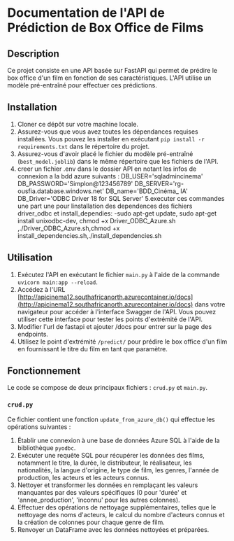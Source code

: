 # Documentation de l'API de Prédiction de Box Office de Films


## Description

Ce projet consiste en une API basée sur FastAPI qui permet de prédire le box office d'un film en fonction de ses caractéristiques. L'API utilise un modèle pré-entraîné pour effectuer ces prédictions.

## Installation

1. Cloner ce dépôt sur votre machine locale.
2. Assurez-vous que vous avez toutes les dépendances requises installées. Vous pouvez les installer en exécutant `pip install -r requirements.txt` dans le répertoire du projet.
3. Assurez-vous d'avoir placé le fichier du modèle pré-entraîné (`best_model.joblib`) dans le même répertoire que les fichiers de l'API.
4. creer un fichier .env dans le dossier API en notant les infos de connexion a la bdd azure suivants :
DB_USER='sqladmincinema'
DB_PASSWORD='Simplon@123456789'
DB_SERVER='rg-ousfia.database.windows.net'
DB_name='BDD_Cinéma_ IA'
DB_Driver='ODBC Driver 18 for SQL Server'
5.executer ces commandes une part une pour linstallation des dependences des fichiers driver_odbc et install_dependies: -sudo apt-get update,
sudo apt-get install unixodbc-dev, chmod +x Driver_ODBC_Azure.sh
,./Driver_ODBC_Azure.sh,chmod +x install_dependencies.sh,./install_dependencies.sh





## Utilisation

1. Exécutez l'API en exécutant le fichier `main.py` à l'aide de la commande `uvicorn main:app --reload`.
2. Accédez à l'URL [http://apicinema12.southafricanorth.azurecontainer.io/docs](http://apicinema12.southafricanorth.azurecontainer.io/docs) dans votre navigateur pour accéder à l'interface Swagger de l'API. Vous pouvez utiliser cette interface pour tester les points d'extrémité de l'API.
3. Modifier l'url de fastapi et ajouter /docs pour entrer sur la page des endpoints.
4. Utilisez le point d'extrémité `/predict/` pour prédire le box office d'un film en fournissant le titre du film en tant que paramètre.

## Fonctionnement

Le code se compose de deux principaux fichiers : `crud.py` et `main.py`.

### `crud.py`

Ce fichier contient une fonction `update_from_azure_db()` qui effectue les opérations suivantes :

1. Établir une connexion à une base de données Azure SQL à l'aide de la bibliothèque `pyodbc`.
2. Exécuter une requête SQL pour récupérer les données des films, notamment le titre, la durée, le distributeur, le réalisateur, les nationalités, la langue d'origine, le type de film, les genres, l'année de production, les acteurs et les acteurs connus.
3. Nettoyer et transformer les données en remplaçant les valeurs manquantes par des valeurs spécifiques (0 pour 'durée' et 'annee_production', 'inconnu' pour les autres colonnes).
4. Effectuer des opérations de nettoyage supplémentaires, telles que le nettoyage des noms d'acteurs, le calcul du nombre d'acteurs connus et la création de colonnes pour chaque genre de film.
5. Renvoyer un DataFrame avec les données nettoyées et préparées.